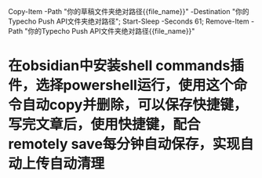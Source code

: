 Copy-Item -Path "你的草稿文件夹绝对路径\{{file_name}}" -Destination "你的Typecho Push API文件夹绝对路径";
Start-Sleep -Seconds 61;
Remove-Item  -Path  "你的Typecho Push API文件夹绝对路径\{{file_name}}"

# 在obsidian中安装shell commands插件，选择powershell运行，使用这个命令自动copy并删除，可以保存快捷键，写完文章后，使用快捷键，配合remotely save每分钟自动保存，实现自动上传自动清理
